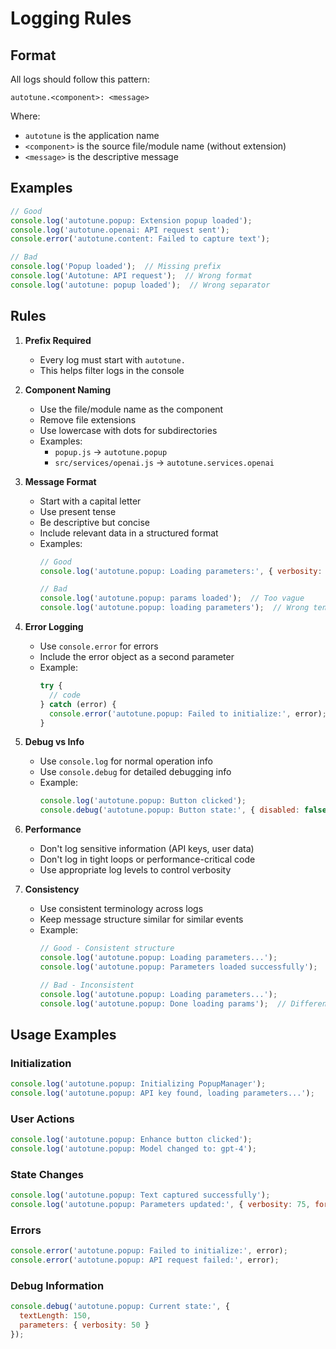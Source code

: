 # Logging Rules

## Format
All logs should follow this pattern:
```
autotune.<component>: <message>
```

Where:
- `autotune` is the application name
- `<component>` is the source file/module name (without extension)
- `<message>` is the descriptive message

## Examples
```javascript
// Good
console.log('autotune.popup: Extension popup loaded');
console.log('autotune.openai: API request sent');
console.error('autotune.content: Failed to capture text');

// Bad
console.log('Popup loaded');  // Missing prefix
console.log('Autotune: API request');  // Wrong format
console.log('autotune: popup loaded');  // Wrong separator
```

## Rules

1. **Prefix Required**
   - Every log must start with `autotune.`
   - This helps filter logs in the console

2. **Component Naming**
   - Use the file/module name as the component
   - Remove file extensions
   - Use lowercase with dots for subdirectories
   - Examples:
     - `popup.js` → `autotune.popup`
     - `src/services/openai.js` → `autotune.services.openai`

3. **Message Format**
   - Start with a capital letter
   - Use present tense
   - Be descriptive but concise
   - Include relevant data in a structured format
   - Examples:
     ```javascript
     // Good
     console.log('autotune.popup: Loading parameters:', { verbosity: 50, model: 'gpt-4' });
     
     // Bad
     console.log('autotune.popup: params loaded');  // Too vague
     console.log('autotune.popup: loading parameters');  // Wrong tense
     ```

4. **Error Logging**
   - Use `console.error` for errors
   - Include the error object as a second parameter
   - Example:
     ```javascript
     try {
       // code
     } catch (error) {
       console.error('autotune.popup: Failed to initialize:', error);
     }
     ```

5. **Debug vs Info**
   - Use `console.log` for normal operation info
   - Use `console.debug` for detailed debugging info
   - Example:
     ```javascript
     console.log('autotune.popup: Button clicked');
     console.debug('autotune.popup: Button state:', { disabled: false, text: 'Enhance' });
     ```

6. **Performance**
   - Don't log sensitive information (API keys, user data)
   - Don't log in tight loops or performance-critical code
   - Use appropriate log levels to control verbosity

7. **Consistency**
   - Use consistent terminology across logs
   - Keep message structure similar for similar events
   - Example:
     ```javascript
     // Good - Consistent structure
     console.log('autotune.popup: Loading parameters...');
     console.log('autotune.popup: Parameters loaded successfully');
     
     // Bad - Inconsistent
     console.log('autotune.popup: Loading parameters...');
     console.log('autotune.popup: Done loading params');  // Different style
     ```

## Usage Examples

### Initialization
```javascript
console.log('autotune.popup: Initializing PopupManager');
console.log('autotune.popup: API key found, loading parameters...');
```

### User Actions
```javascript
console.log('autotune.popup: Enhance button clicked');
console.log('autotune.popup: Model changed to: gpt-4');
```

### State Changes
```javascript
console.log('autotune.popup: Text captured successfully');
console.log('autotune.popup: Parameters updated:', { verbosity: 75, formality: 50 });
```

### Errors
```javascript
console.error('autotune.popup: Failed to initialize:', error);
console.error('autotune.popup: API request failed:', error);
```

### Debug Information
```javascript
console.debug('autotune.popup: Current state:', { 
  textLength: 150,
  parameters: { verbosity: 50 }
});
``` 